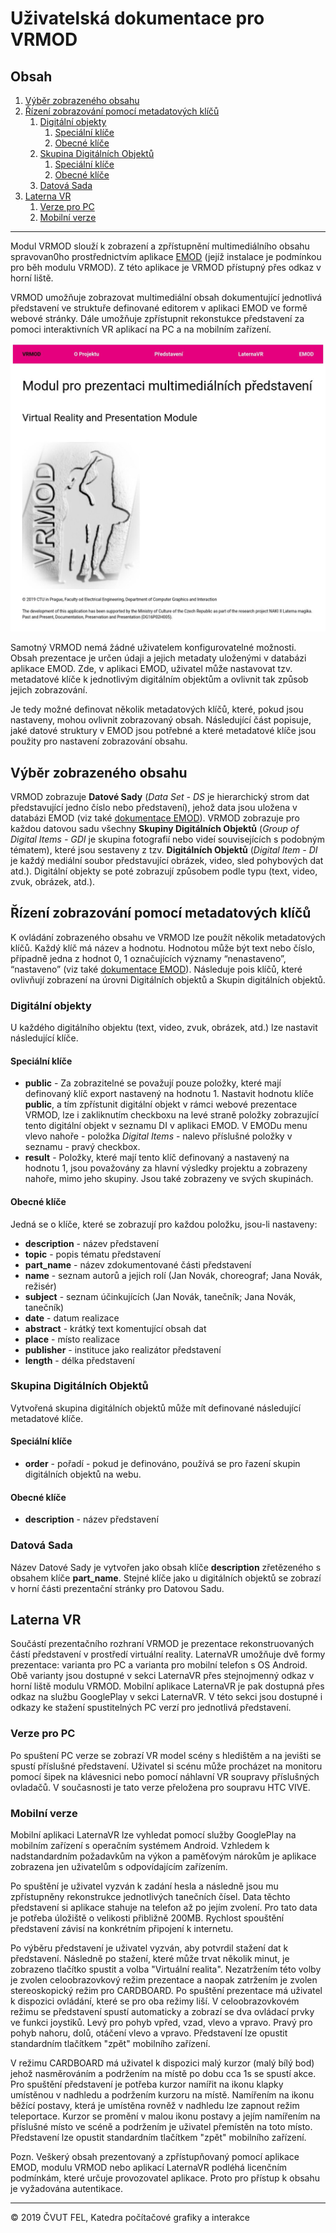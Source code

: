 # Uživatelská dokumentace pro VRMOD

## Obsah
1. [Výběr zobrazeného obsahu](#výběr-zobrazeného-obsahu)
2. [Řízení zobrazování pomocí metadatových klíčů](#řízení-zobrazování-pomocí-metadatových-klíčů)
    1. [Digitální objekty](#digitální-objekty)
        1. [Speciální klíče](#speciální-klíče)
        2. [Obecné klíče](#obecné-klíče)
    2. [Skupina Digitálních Objektů](#skupina-Digitálních-objektů)
        1. [Speciální klíče](#speciální-klíče)
        2. [Obecné klíče](#obecné-klíče)
    3. [Datová Sada](#datová-sada)
3. [Laterna VR](#laterna-vr)
    1. [Verze pro PC](#verze-pro-pc)
    2. [Mobilní verze](#mobilní-verze)

***

Modul VRMOD slouží k zobrazení a zpřístupnění multimediálního obsahu spravovan0ho prostřednictvím aplikace [EMOD](https://github.com/iimcz/emod/blob/master/frontend/lm-naki/doc/DOC.md) (jejíž instalace je podmínkou pro běh modulu VRMOD). Z této aplikace je VRMOD přístupný přes odkaz v horní liště. 

VRMOD umožňuje zobrazovat multimediální obsah dokumentující jednotlivá představení ve struktuře definované editorem v aplikaci EMOD ve formě webové stránky. Dále umožňuje zpřístupnit rekonstukce představení za pomoci interaktivních VR aplikací na PC a na mobilním zařízení. 

![VRMOD Screenshot][VRMODSC1]

Samotný VRMOD nemá žádné uživatelem konfigurovatelné možnosti. Obsah prezentace je určen údaji a jejich metadaty uloženými v databázi aplikace EMOD. Zde, v aplikaci EMOD, uživatel může nastavovat tzv. metadatové klíče k jednotlivým digitálním objektům a ovlivnit tak způsob jejich zobrazování.

Je tedy možné definovat několik metadatových klíčů, které, pokud jsou nastaveny, mohou ovlivnit zobrazovaný obsah. Následující část popisuje, jaké datové struktury v EMOD jsou potřebné a které metadatové klíče jsou použity pro nastavení zobrazování obsahu.

## Výběr zobrazeného obsahu
VRMOD zobrazuje **Datové Sady** (_Data Set - DS_ je hierarchický strom dat představující jedno číslo nebo představení), jehož data jsou uložena v databázi EMOD (viz také [dokumentace EMOD](https://github.com/iimcz/emod/blob/master/frontend/lm-naki/doc/DOC.md#struktura-ulo%C5%BEen%C3%BDch-dat)). VRMOD zobrazuje pro každou datovou sadu všechny **Skupiny Digitálních Objektů** (_Group of Digital Items - GDI_ je skupina fotografií nebo videí souvisejících s podobným tématem), které jsou sestaveny z tzv. **Digitálních Objektů** (_Digital Item - DI_ je každý mediální soubor představující obrázek, video, sled pohybových dat atd.). Digitální objekty se poté zobrazují způsobem podle typu (text, video, zvuk, obrázek, atd.). 

## Řízení zobrazování pomocí metadatových klíčů
K ovládání zobrazeného obsahu ve VRMOD lze použít několik metadatových klíčů. Každý klíč má název a hodnotu. Hodnotou může být text nebo číslo, případně jedna z hodnot 0, 1 označujících významy “nenastaveno”, “nastaveno” (viz také [dokumentace EMOD](https://github.com/iimcz/emod/blob/master/frontend/lm-naki/doc/DOC.md#ruční-zadávání-metadat)).
Následuje pois klíčů, které ovlivňují zobrazení na úrovni Digitálních objektů a Skupin digitálních objektů.

### Digitální objekty
U každého digitálního objektu (text, video, zvuk, obrázek, atd.) lze nastavit následující klíče.

#### Speciální klíče

- **public** - Za zobrazitelné se považují pouze položky, které mají definovaný klíč export nastavený na hodnotu 1. 
Nastavit hodnotu klíče **public**, a tím zpřístunit digitální objekt v rámci webové prezentace VRMOD, lze i zakliknutím checkboxu na levé straně položky zobrazující tento digitální objekt v seznamu DI v aplikaci EMOD. V EMODu menu vlevo nahoře - položka _Digital Items_ - nalevo příslušné položky v seznamu - pravý checkbox.
- **result** - Položky, které mají tento klíč definovaný a nastavený na hodnotu 1, jsou považovány za hlavní výsledky projektu a zobrazeny nahoře, mimo jeho skupiny. Jsou také zobrazeny ve svých skupinách.

#### Obecné klíče

Jedná se o klíče, které se zobrazují pro každou položku, jsou-li nastaveny:

- **description** - název představení
- **topic** - popis tématu představení
- **part_name** - název zdokumentované části představení
- **name** - seznam autorů a jejich rolí (Jan Novák, choreograf; Jana Novák, režisér)
- **subject** - seznam účinkujících (Jan Novák, tanečník; Jana Novák, tanečník)
- **date** - datum realizace
- **abstract** - krátký text komentující obsah dat
- **place** - místo realizace
- **publisher** - instituce jako realizátor představení
- **length** - délka představení


### Skupina Digitálních Objektů
Vytvořená skupina digitálních objektů může mít definované následující metadatové klíče.

#### Speciální klíče

- **order** - pořadí - pokud je definováno, používá se pro řazení skupin digitálních objektů na webu.

#### Obecné klíče

- **description** - název představení

### Datová Sada
Název Datové Sady je vytvořen jako obsah klíče **description** zřetězeného s obsahem klíče **part_name**.
Stejné klíče jako u digitálních objektů se zobrazí v horní části prezentační stránky pro Datovou Sadu.

## Laterna VR

Součástí prezentačního rozhraní VRMOD je prezentace rekonstruovaných částí představení v prostředí virtuální reality. LaternaVR umožňuje dvě formy prezentace: varianta pro PC a varianta pro mobilní telefon s OS Android. Obě varianty jsou dostupné v sekci LaternaVR přes stejnojmenný odkaz v horní liště modulu VRMOD. Mobilní aplikace LaternaVR je pak dostupná přes odkaz na službu GooglePlay v sekci LaternaVR. V této sekci jsou dostupné i odkazy ke stažení spustitelných PC verzí pro jednotlivá představení.

### Verze pro PC

Po spuštení PC verze se zobrazí VR model scény s hledištěm a na jevišti se spustí příslušné představení. Uživatel si scénu může procházet na monitoru pomocí šipek na klávesnici nebo pomocí náhlavní VR soupravy příslušných ovladačů. V současnosti je tato verze přeložena pro soupravu HTC VIVE. 

### Mobilní verze 

Mobilní aplikaci LaternaVR lze vyhledat pomocí služby GooglePlay na mobilním zařízení s operačním systémem Android. Vzhledem k nadstandardním požadavkům na výkon a paměťovým nárokům je aplikace zobrazena jen uživatelům s odpovídajícím zařízením. 

Po spuštění je uživatel vyzván k zadání hesla a následně jsou mu zpřístupněny rekonstrukce jednotlivých tanečních čísel. Data těchto představení si aplikace stahuje na telefon až po jejím zvolení. Pro tato data je potřeba úložiště o velikosti přibližně 200MB. Rychlost spouštění představení závisí na konkrétním připojení k internetu.

Po výběru představení je uživatel vyzván, aby potvrdil stažení dat k představení. Následně po stažení, které může trvat několik minut, je zobrazeno tlačítko spustit a volba "Virtuální realita". Nezatržením této volby je zvolen celoobrazovkový režim prezentace a naopak zatržením je zvolen stereoskopický režim pro CARDBOARD. Po spuštění prezentace má uživatel k dispozici ovládání, které se pro oba režimy liší. V celoobrazovkovém režimu se představení spustí automaticky a zobrazí se dva ovládací prvky ve funkci joystiků. Levý pro pohyb vpřed, vzad, vlevo a vpravo. Pravý pro pohyb nahoru, dolů, otáčení vlevo a vpravo. Představení lze opustit standardním tlačítkem "zpět" mobilního zařízení.

V režimu CARDBOARD má uživatel k dispozici malý kurzor (malý bílý bod) jehož nasměrováním a podržením na místě po dobu cca 1s se spustí akce. Pro spuštění představení je potřeba kurzor namířit na ikonu klapky umístěnou v nadhledu a podržením kurzoru na místě. Namířením na ikonu běžící postavy, která je umístěna rovněž v nadhledu lze zapnout režim teleportace. Kurzor se promění v malou ikonu postavy a jejím namířením na příslušné místo ve scéně a podržením je uživatel přemístěn na toto místo. Představení lze opustit standardním tlačítkem "zpět" mobilního zařízení.


Pozn. Veškerý obsah prezentovaný a zpřístupňovaný pomocí aplikace EMOD, modulu VRMOD nebo aplikací LaternaVR podléhá licenčním podmínkám, které určuje provozovatel aplikace. Proto pro přístup k obsahu je vyžadována autentikace.

***
© 2019 ČVUT FEL, Katedra počítačové grafiky a interakce


[VRMODSC1]: /vrmod/src/assets/vrmod_screeshot.jpg
